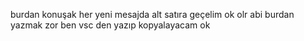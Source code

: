 burdan konuşak  her yeni mesajda alt satıra geçelim
ok olr
abi burdan yazmak zor ben vsc den yazıp kopyalayacam
ok